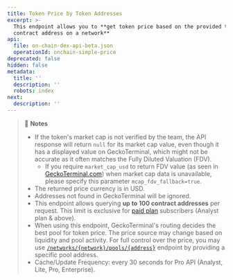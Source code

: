 ```yaml
---
title: Token Price by Token Addresses
excerpt: >-
  This endpoint allows you to **get token price based on the provided token
  contract address on a network**
api:
  file: on-chain-dex-api-beta.json
  operationId: onchain-simple-price
deprecated: false
hidden: false
metadata:
  title: ''
  description: ''
  robots: index
next:
  description: ''
---
```

> 📘 **Notes**
>
> * If the token's market cap is not verified by the team, the API response will return `null` for its market cap value, even though it has a displayed value on GeckoTerminal, which might not be accurate as it often matches the Fully Diluted Valuation (FDV).
>   * If you require `market_cap_usd` to return FDV value (as seen in [GeckoTerminal.com](https://www.geckoterminal.com/)) when market cap data is unavailable, please specify this parameter `mcap_fdv_fallback=true`.
> * The returned price currency is in USD.
> * Addresses not found in GeckoTerminal will be ignored.
> * This endpoint allows querying **up to 100 contract addresses** per request. This limit is exclusive for [paid plan](https://www.coingecko.com/en/api/pricing) subscribers (Analyst plan & above).
> * When using this endpoint, GeckoTerminal's routing decides the best pool for token price. The price source may change based on liquidity and pool activity. For full control over the price, you may use [`/networks/{network}/pools/{address}`](/reference/pool-address) endpoint by providing a specific pool address.
> * Cache/Update Frequency: every 30 seconds for Pro API (Analyst, Lite, Pro, Enterprise).
